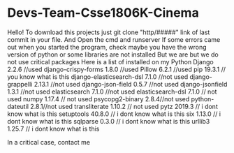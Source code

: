 # Devs-Team-Csse1806K-Cinema
Hello! To download this projects just git clone "http/#####" link of last commit in your file. And Open the cmd and runserver
If some errors came out when you started the program, check maybe you have the wrong version of python or some libraries are not installed
But we are but we do not use critical packages
Here is a list of installed on my Python
Django                   2.2.6 //used
django-crispy-forms      1.8.0 //used
Pillow                   6.2.1 //used
pip                      19.3.1 // you know what is this
django-elasticsearch-dsl 7.1.0 //not used
django-grappelli         2.13.1 //not used
django-json-field        0.5.7 //not used
django-jsonfield         1.3.1 //not used
elasticsearch            7.1.0 //not used
elasticsearch-dsl        7.1.0 // not used
numpy                    1.17.4 // not used
psycopg2-binary          2.8.4//not used
python-dateutil          2.8.1//not used
transliterate            1.10.2 // not used
pytz                     2019.3 // i dont know what is this
setuptools               40.8.0 // i dont know what is this
six                      1.13.0 // i dont know what is this
sqlparse                 0.3.0 // i dont know what is this
urllib3                  1.25.7 // i dont know what is this

In a critical case, contact me
